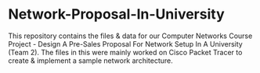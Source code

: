 # Network-Proposal-In-University
This repository contains the files &amp; data for our Computer Networks Course Project - Design A Pre-Sales Proposal For Network Setup In A University (Team 2). The files in this were mainly worked on Cisco Packet Tracer to create &amp; implement a sample network architecture.
